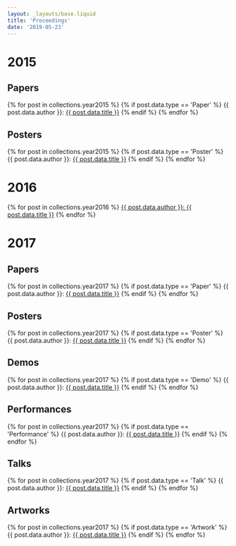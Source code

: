 ```yaml
---
layout: _layouts/base.liquid
title: 'Proceedings'
date: '2019-05-23'
---
```


# 2015

## Papers

{% for post in collections.year2015 %}
{% if post.data.type == 'Paper' %}
{{ post.data.author }}:
<a href="{{ post.url }}">{{ post.data.title }}</a>
{% endif %}
{% endfor %}

## Posters

{% for post in collections.year2015 %}
{% if post.data.type == 'Poster' %}
{{ post.data.author }}:
<a href="{{ post.url }}">{{ post.data.title }}</a>
{% endif %}
{% endfor %}

# 2016

{% for post in collections.year2016 %}
<a href="{{ post.url }}">{{ post.data.author }}: {{ post.data.title }}</a>
{% endfor %}

# 2017

## Papers

{% for post in collections.year2017 %}
{% if post.data.type == 'Paper' %}
{{ post.data.author }}:
<a href="{{ post.url }}">{{ post.data.title }}</a>
{% endif %}
{% endfor %}

## Posters

{% for post in collections.year2017 %}
{% if post.data.type == 'Poster' %}
{{ post.data.author }}:
<a href="{{ post.url }}">{{ post.data.title }}</a>
{% endif %}
{% endfor %}

## Demos

{% for post in collections.year2017 %}
{% if post.data.type == 'Demo' %}
{{ post.data.author }}:
<a href="{{ post.url }}">{{ post.data.title }}</a>
{% endif %}
{% endfor %}

## Performances

{% for post in collections.year2017 %}
{% if post.data.type == 'Performance' %}
{{ post.data.author }}:
<a href="{{ post.url }}">{{ post.data.title }}</a>
{% endif %}
{% endfor %}

## Talks

{% for post in collections.year2017 %}
{% if post.data.type == 'Talk' %}
{{ post.data.author }}:
<a href="{{ post.url }}">{{ post.data.title }}</a>
{% endif %}
{% endfor %}

## Artworks

{% for post in collections.year2017 %}
{% if post.data.type == 'Artwork' %}
{{ post.data.author }}:
<a href="{{ post.url }}">{{ post.data.title }}</a>
{% endif %}
{% endfor %}
